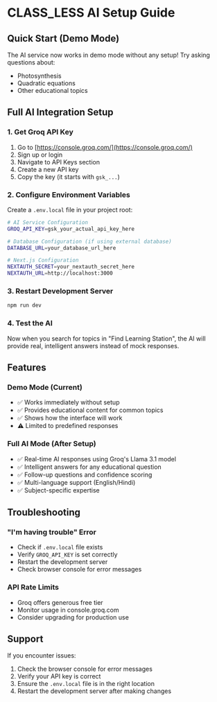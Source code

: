 # CLASS_LESS AI Setup Guide

## Quick Start (Demo Mode)
The AI service now works in demo mode without any setup! Try asking questions about:
- Photosynthesis
- Quadratic equations
- Other educational topics

## Full AI Integration Setup

### 1. Get Groq API Key
1. Go to [https://console.groq.com/](https://console.groq.com/)
2. Sign up or login
3. Navigate to API Keys section
4. Create a new API key
5. Copy the key (it starts with `gsk_...`)

### 2. Configure Environment Variables
Create a `.env.local` file in your project root:

```bash
# AI Service Configuration
GROQ_API_KEY=gsk_your_actual_api_key_here

# Database Configuration (if using external database)
DATABASE_URL=your_database_url_here

# Next.js Configuration
NEXTAUTH_SECRET=your_nextauth_secret_here
NEXTAUTH_URL=http://localhost:3000
```

### 3. Restart Development Server
```bash
npm run dev
```

### 4. Test the AI
Now when you search for topics in "Find Learning Station", the AI will provide real, intelligent answers instead of mock responses.

## Features

### Demo Mode (Current)
- ✅ Works immediately without setup
- ✅ Provides educational content for common topics
- ✅ Shows how the interface will work
- ⚠️ Limited to predefined responses

### Full AI Mode (After Setup)
- ✅ Real-time AI responses using Groq's Llama 3.1 model
- ✅ Intelligent answers for any educational question
- ✅ Follow-up questions and confidence scoring
- ✅ Multi-language support (English/Hindi)
- ✅ Subject-specific expertise

## Troubleshooting

### "I'm having trouble" Error
- Check if `.env.local` file exists
- Verify `GROQ_API_KEY` is set correctly
- Restart the development server
- Check browser console for error messages

### API Rate Limits
- Groq offers generous free tier
- Monitor usage in console.groq.com
- Consider upgrading for production use

## Support
If you encounter issues:
1. Check the browser console for error messages
2. Verify your API key is correct
3. Ensure the `.env.local` file is in the right location
4. Restart the development server after making changes

